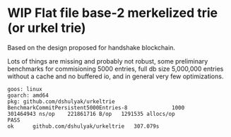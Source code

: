 WIP Flat file base-2 merkelized trie (or urkel trie)
====================================================

Based on the design proposed for handshake blockchain.


Lots of things are missing and probably not robust, some preliminary benchmarks for commisioning 5000 entries, full db size 5,000,000 entries without a cache and no buffered io, and in general very few optimizations.

```
goos: linux
goarch: amd64
pkg: github.com/dshulyak/urkeltrie
BenchmarkCommitPersistent5000Entries-8              1000         301464943 ns/op	221861716 B/op   1291535 allocs/op
PASS
ok      github.com/dshulyak/urkeltrie	307.079s
```
